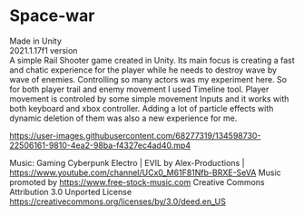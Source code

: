 # Space-war
Made in Unity\
2021.1.17f1 version\
A simple Rail Shooter game created in Unity. Its main focus is creating a fast and chatic experience for the player while he needs to destroy wave by wave of enemies. Controlling so many actors was my experiment here. So for both player trail and enemy movement I used Timeline tool. Player movement is controled by some simple movement Inputs and it works with both keyboard and xbox controller. Adding a lot of particle effects with dynamic deletion of them was also a new experience for me. 


https://user-images.githubusercontent.com/68277319/134598730-22506161-9810-4ea2-98ba-f4327ec4ad40.mp4


Music:
Gaming Cyberpunk Electro | EVIL by Alex-Productions | https://www.youtube.com/channel/UCx0_M61F81Nfb-BRXE-SeVA
Music promoted by https://www.free-stock-music.com
Creative Commons Attribution 3.0 Unported License
https://creativecommons.org/licenses/by/3.0/deed.en_US
